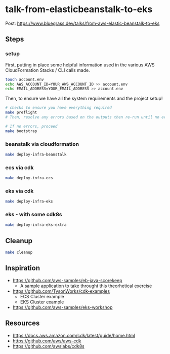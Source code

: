 # talk-from-elasticbeanstalk-to-eks

Post: <https://www.bluegrass.dev/talks/from-aws-elastic-beanstalk-to-eks>

## Steps

### setup

First, putting in place some helpful information used in the various AWS CloudFormation Stacks / CLI calls made.

```bash
touch account.env
echo AWS_ACCOUNT_ID=YOUR_AWS_ACCOUNT_ID >> account.env
echo EMAIL_ADDRESS=YOUR_EMAIL_ADDRESS >> account.env
```

Then, to ensure we have all the system requirements and the project setup!

```bash
# checks to ensure you have everything required
make preflight
# Then, resolve any errors based on the outputs then re-run until no errors remain

# If no errors, proceed
make bootstrap
```

### beanstalk via cloudformation

```bash
make deploy-infra-beanstalk
```

### ecs via cdk

```bash
make deploy-infra-ecs
```

### eks via cdk

```bash
make deploy-infra-eks
```

### eks - with some cdk8s

```bash
make deploy-infra-eks-extra
```

## Cleanup

```bash
make cleanup
```

## Inspiration

- <https://github.com/aws-samples/eb-java-scorekeep>
  - A sample application to take throught this theorhetical exercise
- <https://github.com/TysonWorks/cdk-examples>
  - ECS Cluster example
  - EKS Cluster example
- <https://github.com/aws-samples/eks-workshop>

## Resources

- <https://docs.aws.amazon.com/cdk/latest/guide/home.html>
- <https://github.com/aws/aws-cdk>
- <https://github.com/awslabs/cdk8s>
